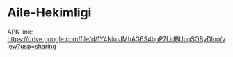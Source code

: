 # Aile-Hekimligi

APK link: https://drive.google.com/file/d/1Y4NkuJMhAG6S4bgP7LidBUuqSOByDlno/view?usp=sharing

